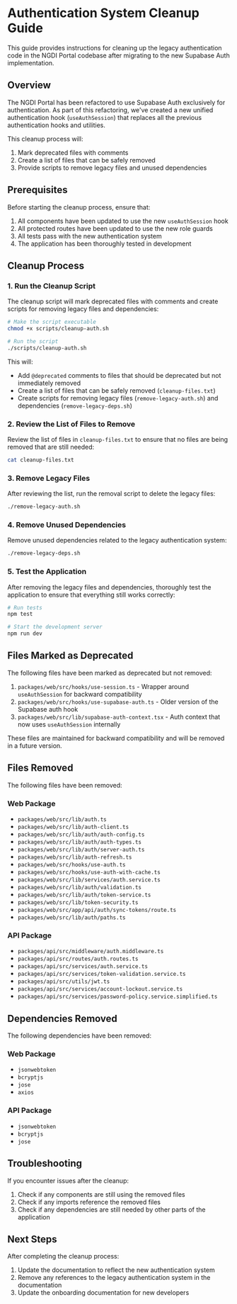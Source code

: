 # Authentication System Cleanup Guide

This guide provides instructions for cleaning up the legacy authentication code in the NGDI Portal codebase after migrating to the new Supabase Auth implementation.

## Overview

The NGDI Portal has been refactored to use Supabase Auth exclusively for authentication. As part of this refactoring, we've created a new unified authentication hook (`useAuthSession`) that replaces all the previous authentication hooks and utilities.

This cleanup process will:

1. Mark deprecated files with comments
2. Create a list of files that can be safely removed
3. Provide scripts to remove legacy files and unused dependencies

## Prerequisites

Before starting the cleanup process, ensure that:

1. All components have been updated to use the new `useAuthSession` hook
2. All protected routes have been updated to use the new role guards
3. All tests pass with the new authentication system
4. The application has been thoroughly tested in development

## Cleanup Process

### 1. Run the Cleanup Script

The cleanup script will mark deprecated files with comments and create scripts for removing legacy files and dependencies:

```bash
# Make the script executable
chmod +x scripts/cleanup-auth.sh

# Run the script
./scripts/cleanup-auth.sh
```

This will:
- Add `@deprecated` comments to files that should be deprecated but not immediately removed
- Create a list of files that can be safely removed (`cleanup-files.txt`)
- Create scripts for removing legacy files (`remove-legacy-auth.sh`) and dependencies (`remove-legacy-deps.sh`)

### 2. Review the List of Files to Remove

Review the list of files in `cleanup-files.txt` to ensure that no files are being removed that are still needed:

```bash
cat cleanup-files.txt
```

### 3. Remove Legacy Files

After reviewing the list, run the removal script to delete the legacy files:

```bash
./remove-legacy-auth.sh
```

### 4. Remove Unused Dependencies

Remove unused dependencies related to the legacy authentication system:

```bash
./remove-legacy-deps.sh
```

### 5. Test the Application

After removing the legacy files and dependencies, thoroughly test the application to ensure that everything still works correctly:

```bash
# Run tests
npm test

# Start the development server
npm run dev
```

## Files Marked as Deprecated

The following files have been marked as deprecated but not removed:

1. `packages/web/src/hooks/use-session.ts` - Wrapper around `useAuthSession` for backward compatibility
2. `packages/web/src/hooks/use-supabase-auth.ts` - Older version of the Supabase auth hook
3. `packages/web/src/lib/supabase-auth-context.tsx` - Auth context that now uses `useAuthSession` internally

These files are maintained for backward compatibility and will be removed in a future version.

## Files Removed

The following files have been removed:

### Web Package

- `packages/web/src/lib/auth.ts`
- `packages/web/src/lib/auth-client.ts`
- `packages/web/src/lib/auth/auth-config.ts`
- `packages/web/src/lib/auth/auth-types.ts`
- `packages/web/src/lib/auth/server-auth.ts`
- `packages/web/src/lib/auth-refresh.ts`
- `packages/web/src/hooks/use-auth.ts`
- `packages/web/src/hooks/use-auth-with-cache.ts`
- `packages/web/src/lib/services/auth.service.ts`
- `packages/web/src/lib/auth/validation.ts`
- `packages/web/src/lib/auth/token-service.ts`
- `packages/web/src/lib/token-security.ts`
- `packages/web/src/app/api/auth/sync-tokens/route.ts`
- `packages/web/src/lib/auth/paths.ts`

### API Package

- `packages/api/src/middleware/auth.middleware.ts`
- `packages/api/src/routes/auth.routes.ts`
- `packages/api/src/services/auth.service.ts`
- `packages/api/src/services/token-validation.service.ts`
- `packages/api/src/utils/jwt.ts`
- `packages/api/src/services/account-lockout.service.ts`
- `packages/api/src/services/password-policy.service.simplified.ts`

## Dependencies Removed

The following dependencies have been removed:

### Web Package

- `jsonwebtoken`
- `bcryptjs`
- `jose`
- `axios`

### API Package

- `jsonwebtoken`
- `bcryptjs`
- `jose`

## Troubleshooting

If you encounter issues after the cleanup:

1. Check if any components are still using the removed files
2. Check if any imports reference the removed files
3. Check if any dependencies are still needed by other parts of the application

## Next Steps

After completing the cleanup process:

1. Update the documentation to reflect the new authentication system
2. Remove any references to the legacy authentication system in the documentation
3. Update the onboarding documentation for new developers
